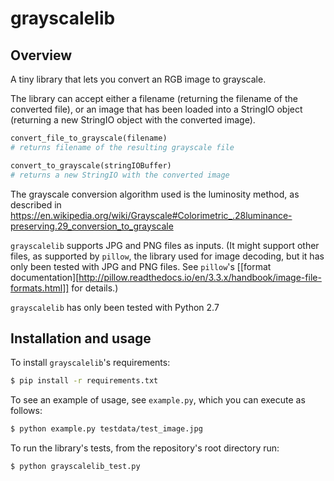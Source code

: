 # grayscalelib

## Overview

A tiny library that lets you convert an RGB image to grayscale.

The library can accept either a filename (returning the filename of the converted file),
or an image that has been loaded into a StringIO object (returning a new StringIO
object with the converted image).

```python
convert_file_to_grayscale(filename)
# returns filename of the resulting grayscale file

convert_to_grayscale(stringIOBuffer)
# returns a new StringIO with the converted image
```

The grayscale conversion algorithm used is the luminosity method, as described in https://en.wikipedia.org/wiki/Grayscale#Colorimetric_.28luminance-preserving.29_conversion_to_grayscale

``grayscalelib`` supports JPG and PNG files as inputs. (It might support other
files, as supported by ``pillow``, the library used for image decoding, but it has
only been tested with JPG and PNG files. See ``pillow``'s [[format documentation][http://pillow.readthedocs.io/en/3.3.x/handbook/image-file-formats.html]]
for details.)

``grayscalelib`` has only been tested with Python 2.7

## Installation and usage
To install `grayscalelib`'s requirements:

```bash
$ pip install -r requirements.txt
```

To see an example of usage, see ``example.py``, which you can execute as
follows:
```bash
$ python example.py testdata/test_image.jpg 
```

To run the library's tests, from the repository's root directory run:

```bash
$ python grayscalelib_test.py
```
